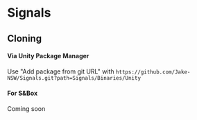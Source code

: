 # Signals

## Cloning

#### Via Unity Package Manager

Use "Add package from git URL" with
`https://github.com/Jake-NSW/Signals.git?path=Signals/Binaries/Unity`

#### For S&Box

Coming soon

